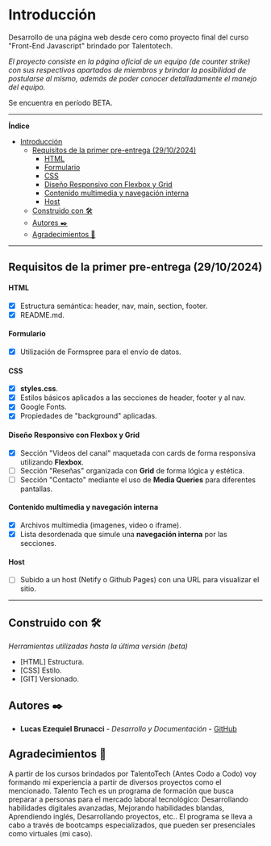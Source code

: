 # Introducción
Desarrollo de una página web desde cero como proyecto final del curso "Front-End Javascript" brindado por Talentotech.

_El proyecto consiste en la página oficial de un equipo (de counter strike) con sus respectivos apartados de miembros y brindar la posibilidad de postularse al mismo, además de poder conocer detalladamente el manejo del equipo._

Se encuentra en período BETA.

------------
**Índice**

- [Introducción](#introducción)
  - [Requisitos de la primer pre-entrega (29/10/2024)](#requisitos-de-la-primer-pre-entrega-29102024)
      - [HTML](#html)
      - [Formulario](#formulario)
      - [CSS](#css)
      - [Diseño Responsivo con Flexbox y Grid](#diseño-responsivo-con-flexbox-y-grid)
      - [Contenido multimedia y navegación interna](#contenido-multimedia-y-navegación-interna)
      - [Host](#host)
  - [Construido con 🛠️](#construido-con-️)
  - [Autores ✒️](#autores-️)
  - [Agradecimientos 🎁](#agradecimientos-)

------------


## Requisitos de la primer pre-entrega (29/10/2024)

#### HTML

- [x] Estructura semántica: header, nav, main, section, footer.
- [x] README.md.

#### Formulario
- [x] Utilización de Formspree para el envío de datos.

#### CSS

- [x] **styles.css**.
 - [x] Estilos básicos aplicados a las secciones de header, footer y al nav.
 - [x] Google Fonts.
 - [x] Propiedades de "background" aplicadas.
 
#### Diseño Responsivo con Flexbox y Grid
- [x] Sección "Videos del canal" maquetada con cards de forma responsiva utilizando **Flexbox**.
- [ ] Sección "Reseñas" organizada con **Grid** de forma lógica y estética.
- [ ] Sección "Contacto" mediante el uso de **Media Queries** para diferentes pantallas.

#### Contenido multimedia y navegación interna
- [x] Archivos multimedia (imagenes, video o iframe).
- [x] Lista desordenada que simule una **navegación interna** por las secciones.

#### Host
- [ ] Subido a un host (Netify o Github Pages) con una URL para visualizar el sitio.

------------
## Construido con 🛠️

_Herramientas utilizadas hasta la última versión (beta)_ 

* [HTML] Estructura.
* [CSS] Estilo.
* [GIT] Versionado.

## Autores ✒️

* **Lucas Ezequiel Brunacci** - *Desarrollo y Documentación* - [GitHub](https://github.com/LucasBru83)

## Agradecimientos 🎁

A partir de los cursos brindados por TalentoTech (Antes Codo a Codo) voy formando mi experiencia a partir de diversos proyectos como el mencionado.
Talento Tech es un programa de formación que busca preparar a personas para el mercado laboral tecnológico: Desarrollando habilidades digitales avanzadas, Mejorando habilidades blandas, Aprendiendo inglés, Desarrollando proyectos, etc..
El programa se lleva a cabo a través de bootcamps especializados, que pueden ser presenciales como virtuales (mi caso).

